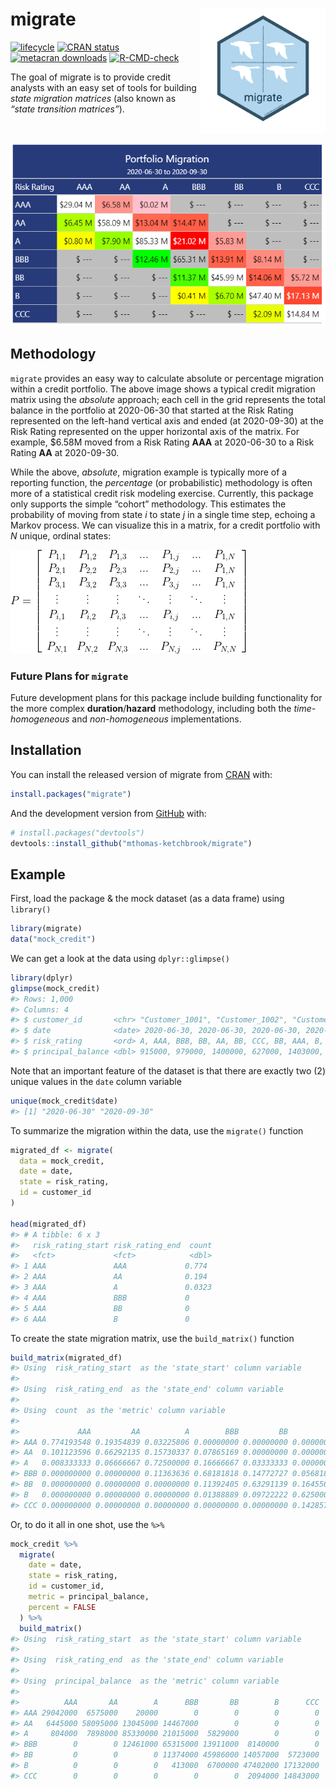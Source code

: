 
<!-- README.md is generated from README.Rmd. Please edit that file -->

# migrate <img src='man/figures/logo.png' align="right" height="200" />

<!-- badges: start -->

[![lifecycle](https://img.shields.io/badge/lifecycle-maturing-orange.svg)](https://www.tidyverse.org/lifecycle/#maturing)
[![CRAN
status](https://www.r-pkg.org/badges/version/migrate)](https://CRAN.R-project.org/package=migrate)
[![metacran
downloads](https://cranlogs.r-pkg.org/badges/migrate)](https://cran.r-project.org/package=migrate)
[![R-CMD-check](https://github.com/mthomas-ketchbrook/migrate/workflows/R-CMD-check/badge.svg)](https://github.com/mthomas-ketchbrook/migrate/actions)
<!-- badges: end -->

The goal of migrate is to provide credit analysts with an easy set of
tools for building *state migration matrices* (also known as *“state
transition matrices”*).

<br>

![](man/figures/gt_tbl.png)

## Methodology

`migrate` provides an easy way to calculate absolute or percentage
migration within a credit portfolio. The above image shows a typical
credit migration matrix using the *absolute* approach; each cell in the
grid represents the total balance in the portfolio at 2020-06-30 that
started at the Risk Rating represented on the left-hand vertical axis
and ended (at 2020-09-30) at the Risk Rating represented on the upper
horizontal axis of the matrix. For example, $6.58M moved from a Risk
Rating **AAA** at 2020-06-30 to a Risk Rating **AA** at 2020-09-30.

While the above, *absolute*, migration example is typically more of a
reporting function, the *percentage* (or probabilistic) methodology is
often more of a statistical credit risk modeling exercise. Currently,
this package only supports the simple “cohort” methodology. This
estimates the probability of moving from state *i* to state *j* in a
single time step, echoing a Markov process. We can visualize this in a
matrix, for a credit portfolio with *N* unique, ordinal states:

![](man/figures/markov_matrix.png)

### Future Plans for `migrate`

Future development plans for this package include building functionality
for the more complex **duration**/**hazard** methodology, including both
the *time-homogeneous* and *non-homogeneous* implementations.

## Installation

You can install the released version of migrate from
[CRAN](https://CRAN.R-project.org) with:

``` r
install.packages("migrate")
```

And the development version from [GitHub](https://github.com/) with:

``` r
# install.packages("devtools")
devtools::install_github("mthomas-ketchbrook/migrate")
```

## Example

First, load the package & the mock dataset (as a data frame) using
`library()`

``` r
library(migrate)
data("mock_credit")
```

We can get a look at the data using `dplyr::glimpse()`

``` r
library(dplyr)
glimpse(mock_credit)
#> Rows: 1,000
#> Columns: 4
#> $ customer_id       <chr> "Customer_1001", "Customer_1002", "Customer_1003", "Customer_1004", "Customer_1005", "Customer_1006", "Customer_1007", "Customer_1008", "Customer_1009", "Customer_1010", "Customer_1011", "Customer_1012", "Customer_1013", "Customer_1014", "Customer_1015", "Customer_1016", "Customer_1017", "Customer_1018", "Customer_1019", "Customer_1020", "Customer_1021", "Customer_1022", "Customer_1023", "Customer_1024", "Customer_1025", "Customer_1026", "Customer_1027", "Customer_1028", "Customer_1029", "Customer_1030", "Customer_1031", "Customer_1032", "Customer_1033", "Customer_1034", "Customer_1035", "Customer_1036", "Customer_1037", "Customer_1038", "Customer_1039", "Customer_1040", "Customer_1041", "Customer_1042", "Customer_1043", "Customer_1044", "Customer_1045", "Customer_1046", "Customer_1047", "Customer_1048", "Customer_1049", "Customer_1050", "Customer_1051", "Customer_1052", "Customer_1053", "Customer_1054", "Customer_1055", "Customer_1056", "Customer_1057",...
#> $ date              <date> 2020-06-30, 2020-06-30, 2020-06-30, 2020-06-30, 2020-06-30, 2020-06-30, 2020-06-30, 2020-06-30, 2020-06-30, 2020-06-30, 2020-06-30, 2020-06-30, 2020-06-30, 2020-06-30, 2020-06-30, 2020-06-30, 2020-06-30, 2020-06-30, 2020-06-30, 2020-06-30, 2020-06-30, 2020-06-30, 2020-06-30, 2020-06-30, 2020-06-30, 2020-06-30, 2020-06-30, 2020-06-30, 2020-06-30, 2020-06-30, 2020-06-30, 2020-06-30, 2020-06-30, 2020-06-30, 2020-06-30, 2020-06-30, 2020-06-30, 2020-06-30, 2020-06-30, 2020-06-30, 2020-06-30, 2020-06-30, 2020-06-30, 2020-06-30, 2020-06-30, 2020-06-30, 2020-06-30, 2020-06-30, 2020-06-30, 2020-06-30, 2020-06-30, 2020-06-30, 2020-06-30, 2020-06-30, 2020-06-30, 2020-06-30, 2020-06-30, 2020-06-30, 2020-06-30, 2020-06-30, 2020-06-30, 2020-06-30, 2020-06-30, 2020-06-30, 2020-06-30, 2020-06-30, 2020-06-30, 2020-06-30, 2020-06-30, 2020-06-30, 2020-06-30, 2020-06-30, 2020-06-30, 2020-06-30, 2020-06-30, 2020-06-30, 2020-06-30, 2020-06-30, 2020-06-30, 2020-06-30, 2020-06...
#> $ risk_rating       <ord> A, AAA, BBB, BB, AA, BB, CCC, BB, AAA, B, A, A, BBB, A, A, A, AA, CCC, B, A, AA, BBB, A, AA, B, AA, BBB, B, BBB, A, AA, BB, B, BB, BBB, A, CCC, BBB, B, A, BB, A, A, BBB, A, B, BB, BB, BB, B, BBB, CCC, B, BB, A, AA, AA, BBB, AA, A, CCC, BB, AA, B, BB, A, B, A, AAA, B, B, BBB, A, BBB, A, A, AA, CCC, A, AAA, A, A, B, AA, BB, AA, BBB, BBB, BBB, AA, B, BBB, BBB, CCC, BB, A, BB, AAA, AA, BB, BB, A, BBB, BB, AA, AAA, B, AA, BBB, B, BBB, BB, AA, B, BBB, AA, AA, AA, A, A, A, B, B, A, BBB, BBB, B, BBB, AA, B, BB, B, AAA, B, BB, A, A, BB, BBB, BBB, AA, BBB, A, AA, BB, A, A, AA, B, B, BBB, BB, A, BB, B, BB, AA, B, A, BBB, AAA, AA, BB, BB, AA, BB, BB, BB, BBB, B, BBB, AA, AAA, AA, BB, A, AA, AAA, B, A, A, B, A, CCC, BB, BBB, A, BBB, AA, B, AA, BB, AA, AA, A, B, BBB, CCC, BBB, BBB, AAA, B, BBB, AA, BBB, B, BB, A, BB, CCC, BB, CCC, BBB, B, AAA, A, AAA, B, AA, AAA, A, AA, A, BBB, A, AA, B, B, AA, A, A, BBB, A, AA, A, AA, BBB, B, A, AA, A, AAA, BB, BB, BB, A, A, B, BB, A...
#> $ principal_balance <dbl> 915000, 979000, 1400000, 627000, 1403000, 1096000, 396000, 444000, 660000, 348000, 905000, 1054000, 909000, 895000, 2008000, 1281000, 1165000, 1390000, 1557000, 211000, 612000, 844000, 1211000, 693000, 1989000, 1134000, 1569000, 1076000, 514000, 952000, 2511000, 700000, 1200000, 771000, 2090000, 1513000, 155000, 2398000, 1530000, 752000, 22000, 1253000, 878000, 803000, 808000, 351000, 1005000, 1083000, 480000, 1733000, 778000, 1854000, 96000, 2023000, 892000, 1623000, 404000, 1652000, 1601000, 885000, 1387000, 1087000, 316000, 1488000, 992000, 478000, 1066000, 1432000, 375000, 565000, 282000, 1212000, 1616000, 1613000, 357000, 1577000, 1971000, 203000, 1315000, 20000, 284000, 2248000, 2048000, 2105000, 1024000, 875000, 606000, 1176000, 332000, 269000, 1124000, 102000, 913000, 787000, 2990000, 1617000, 259000, 760000, 1756000, 1283000, 2720000, 2386000, 501000, 303000, 315000, 1977000, 807000, 1646000, 1093000, 1346000, 3739000, 74000, 383000, 1001000, 98...
```

Note that an important feature of the dataset is that there are exactly
two (2) unique values in the `date` column variable

``` r
unique(mock_credit$date)
#> [1] "2020-06-30" "2020-09-30"
```

To summarize the migration within the data, use the `migrate()` function

``` r
migrated_df <- migrate(
  data = mock_credit, 
  date = date, 
  state = risk_rating, 
  id = customer_id
)

head(migrated_df)
#> # A tibble: 6 x 3
#>   risk_rating_start risk_rating_end  count
#>   <fct>             <fct>            <dbl>
#> 1 AAA               AAA             0.774 
#> 2 AAA               AA              0.194 
#> 3 AAA               A               0.0323
#> 4 AAA               BBB             0     
#> 5 AAA               BB              0     
#> 6 AAA               B               0
```

To create the state migration matrix, use the `build_matrix()` function

``` r
build_matrix(migrated_df)
#> Using  risk_rating_start  as the 'state_start' column variable
#> 
#> Using  risk_rating_end  as the 'state_end' column variable
#> 
#> Using  count  as the 'metric' column variable
#> 
#>             AAA         AA          A        BBB         BB          B        CCC
#> AAA 0.774193548 0.19354839 0.03225806 0.00000000 0.00000000 0.00000000 0.00000000
#> AA  0.101123596 0.66292135 0.15730337 0.07865169 0.00000000 0.00000000 0.00000000
#> A   0.008333333 0.06666667 0.72500000 0.16666667 0.03333333 0.00000000 0.00000000
#> BBB 0.000000000 0.00000000 0.11363636 0.68181818 0.14772727 0.05681818 0.00000000
#> BB  0.000000000 0.00000000 0.00000000 0.11392405 0.63291139 0.16455696 0.08860759
#> B   0.000000000 0.00000000 0.00000000 0.01388889 0.09722222 0.62500000 0.26388889
#> CCC 0.000000000 0.00000000 0.00000000 0.00000000 0.00000000 0.14285714 0.85714286
```

Or, to do it all in one shot, use the `%>%`

``` r
mock_credit %>% 
  migrate(
    date = date, 
    state = risk_rating, 
    id = customer_id, 
    metric = principal_balance, 
    percent = FALSE
  ) %>% 
  build_matrix()
#> Using  risk_rating_start  as the 'state_start' column variable
#> 
#> Using  risk_rating_end  as the 'state_end' column variable
#> 
#> Using  principal_balance  as the 'metric' column variable
#> 
#>          AAA       AA        A      BBB       BB        B      CCC
#> AAA 29042000  6575000    20000        0        0        0        0
#> AA   6445000 58095000 13045000 14467000        0        0        0
#> A     804000  7898000 85330000 21015000  5829000        0        0
#> BBB        0        0 12461000 65315000 13911000  8140000        0
#> BB         0        0        0 11374000 45986000 14057000  5723000
#> B          0        0        0   413000  6700000 47402000 17132000
#> CCC        0        0        0        0        0  2094000 14843000
```
